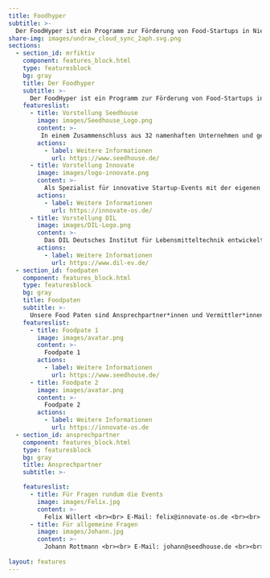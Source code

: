 ```yaml
---
title: Foodhyper
subtitle: >-
  Der FoodHyper ist ein Programm zur Förderung von Food-Startups in Niedersachsen für Gründerinnen, Gründer und Gründungsinteressierte der Ernährungsbranche. Es bietet mit seinen unterschiedlichen Formaten sowohl für erste Ideen als auch frühphasige Startups Unterstützung bei Produkt, Geschäftsidee und Netzwerk. Eingebettet in das bestehende Ökosystem verknüpft der FoodHyper bestehende Programme und Akteure und bietet somit den optimalen Anlaufpunkt für Food-Startups.
share-img: images/undraw_cloud_sync_2aph.svg.png
sections:
  - section_id: mrfiktiv
    component: features_block.html
    type: featuresblock
    bg: gray
    title: Der Foodhyper
    subtitle: >-
      Der FoodHyper ist ein Programm zur Förderung von Food-Startups in Niedersachsen für Gründerinnen, Gründer und Gründungsinteressierte der Ernährungsbranche. Es bietet mit seinen unterschiedlichen Formaten sowohl für erste Ideen als auch frühphasige Startups Unterstützung bei Produkt, Geschäftsidee und Netzwerk. Eingebettet in das bestehende Ökosystem verknüpft der FoodHyper bestehende Programme und Akteure und bietet somit den optimalen Anlaufpunkt für Food-Startups. FoodHyper ist eine Initiative von startup.niedersachsen.
    featureslist:
      - title: Vorstellung Seedhouse
        image: images/Seedhouse_Logo.png
        content: >-
         In einem Zusammenschluss aus 32 namenhaften Unternehmen und gefördert durch das Land Niedersachsen bietet das Seedhouse eine Plattform für Innovationen aus den Bereichen Agrar, Food und Digitalisierung. Der Accelerator ist offen für Startups aus allen Phasen und hilft mit maßgeschneiderten Lösungen in allen Bereichen der Entwicklung. In unserem Gründungs-Ökosystem sind Wirtschaft, Wissenschaft, Investoren, Organisationen und Politik und zahlreiche weitere Stakeholder für die Unterstützung von Startups vertreten. Wir öffnen dir diese Türen!
        actions:
          - label: Weitere Informationen
            url: https://www.seedhouse.de/
      - title: Vorstellung Innovate
        image: images/logo-innovate.png
        content: >-
          Als Spezialist für innovative Startup-Events mit der eigenen innovate!convention hat sich die 2019 in Osnabrück gegründete Innovate GmbH inzwischen als Full-Service Dienstleister für alle Akteure des Startup-Ökosystems etabliert. Ziel jeder Veranstaltung ist es zukunftsfähige Ideen voranzubringen und die Menschen dahinter zusammen zu bringen. Das Team organisiert dabei vielfältige Events von Hackathons bis hin zu Konferenzen, die Raum für Kreativität und Austausch bieten und durch eine inspirierende Atmosphäre in Erinnerung bleiben.
        actions:
          - label: Weitere Informationen
            url: https://innovate-os.de/
      - title: Vorstellung DIL
        image: images/DIL-Logo.png
        content: >-
          Das DIL Deutsches Institut für Lebensmitteltechnik entwickelt nachhaltige und effiziente Lösungen für Prozesstechnologien und neue Produktentwicklungen für den Lebensmittelbereich. Problemstellungen im vorwettbewerblichen sowie im kommerziellen Bereich können aus den verschiedenen Perspektiven der Lebensmitteltechnologie unter den Kriterien der Innovation, Digitalisierung und Nachhaltigkeit bearbeitet werden. Als Bindeglied zwischen Wissenschaft und Praxis unterstützt das DIL ihre Kunden und Partner kontinuierlich im Innovationsprozess und sorgt für einen Technologietransfer in die Lebensmittelindustrie. Dem DIL angegliedert ist der DIL Innovation Hub (DIH) als Plattform um Innovationen im Bereich der Lebensmittelwirtschaft zu fördern und Akteure aus diesem Bereich zu vernetzen.​
        actions:
          - label: Weitere Informationen
            url: https://www.dil-ev.de/
  - section_id: foodpaten
    component: features_block.html
    type: featuresblock
    bg: gray
    title: Foodpaten
    subtitle: >-
      Unsere Food Paten sind Ansprechpartner*innen und Vermittler*innen für Food Startups und Gründungsinteressierte zu anderen regionalen, überregionalen und landesweiten Akteuren der Startup-Szene. 
    featureslist:
      - title: Foodpate 1
        image: images/avatar.png
        content: >-
          Foodpate 1
        actions:
          - label: Weitere Informationen
            url: https://www.seedhouse.de/
      - title: Foodpate 2
        image: images/avatar.png
        content: >-
          Foodpate 2
        actions:
          - label: Weitere Informationen
            url: https://innovate-os.de
  - section_id: ansprechpartner
    component: features_block.html
    type: featuresblock
    bg: gray
    title: Ansprechpartner
    subtitle: >-

    featureslist:
      - title: Für Fragen rundum die Events
        image: images/Felix.jpg
        content: >-
          Felix Willert <br><br> E-Mail: felix@innovate-os.de <br><br> Tel.: 0541 50798526
      - title: Für allgemeine Fragen
        image: images/Johann.jpg
        content: >-
          Johann Rottmann <br><br> E-Mail: johann@seedhouse.de <br><br> Tel.: Tel.: 0160 95453630
    
layout: features
---
```

